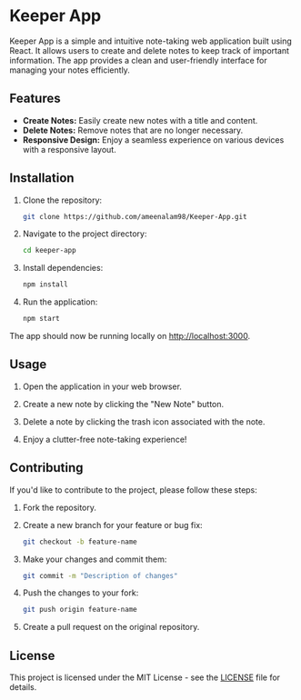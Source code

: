 # Keeper App

Keeper App is a simple and intuitive note-taking web application built using React. It allows users to create and delete notes to keep track of important information. The app provides a clean and user-friendly interface for managing your notes efficiently.

## Features

- **Create Notes:** Easily create new notes with a title and content.
- **Delete Notes:** Remove notes that are no longer necessary.
- **Responsive Design:** Enjoy a seamless experience on various devices with a responsive layout.

## Installation

1. Clone the repository:

    ```bash
    git clone https://github.com/ameenalam98/Keeper-App.git
    ```

2. Navigate to the project directory:

    ```bash
    cd keeper-app
    ```

3. Install dependencies:

    ```bash
    npm install
    ```

4. Run the application:

    ```bash
    npm start
    ```

The app should now be running locally on [http://localhost:3000](http://localhost:3000).

## Usage

1. Open the application in your web browser.

2. Create a new note by clicking the "New Note" button.

3. Delete a note by clicking the trash icon associated with the note.

4. Enjoy a clutter-free note-taking experience!

## Contributing

If you'd like to contribute to the project, please follow these steps:

1. Fork the repository.

2. Create a new branch for your feature or bug fix:

    ```bash
    git checkout -b feature-name
    ```

3. Make your changes and commit them:

    ```bash
    git commit -m "Description of changes"
    ```

4. Push the changes to your fork:

    ```bash
    git push origin feature-name
    ```

5. Create a pull request on the original repository.

## License

This project is licensed under the MIT License - see the [LICENSE](LICENSE) file for details.
